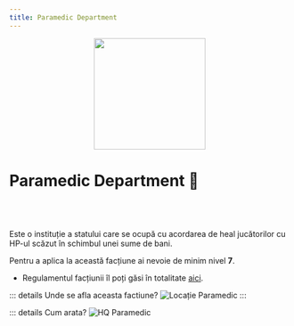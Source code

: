 ```yaml
---
title: Paramedic Department
---
```



<p align="center">
    <img width="200" src="https://i.imgur.com/nkuWqm5.png" alt="">
</p>

# Paramedic Department 🏥
<br> <br> <br>
Este o instituție a statului care se ocupă cu acordarea de heal jucătorilor cu HP-ul scăzut în schimbul unei sume de bani.

Pentru a aplica la această facțiune ai nevoie de minim nivel **7**.

- Regulamentul facțiunii îl poți găsi în totalitate [aici](https://ragepanel.b-hood.ro/rules/view/regulament-paramedici "Link regulament Paramedic").

::: details Unde se afla aceasta factiune?
![Locație Paramedic](https://i.imgur.com/7WXD4JS.png "Locație Paramedic")
:::

::: details Cum arata?
![HQ Paramedic](https://i.imgur.com/Zq0euaN.png "HQ Paramedic")



